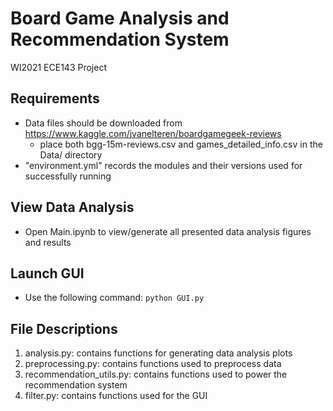 # Board Game Analysis and Recommendation System
WI2021 ECE143 Project

## Requirements
- Data files should be downloaded from https://www.kaggle.com/jvanelteren/boardgamegeek-reviews
	- place both bgg-15m-reviews.csv and games_detailed_info.csv in the Data/ directory
- "environment.yml" records the modules and their versions used for successfully running 

## View Data Analysis
- Open Main.ipynb to view/generate all presented data analysis figures and results

## Launch GUI
- Use the following command: `python GUI.py`

## File Descriptions
1. analysis.py: contains functions for generating data analysis plots
2. preprocessing.py: contains functions used to preprocess data
3. recommendation_utils.py: contains functions used to power the recommendation system
4. filter.py: contains functions used for the GUI
